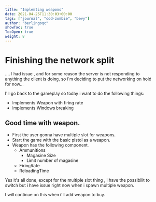 ```yaml
---
title: "Implemting weapons"
date: 2021-04-25T11:30:03+00:00
tags: ["journal", "cod-zombie", "bevy"]
author: "berlingoqc"
showToc: true
TocOpen: true
weight: 8
---
```


# Finishing the network split


.... I had issue , and for some reason the server is not responding to anything
the client is doing, so i'm deciding to put the networking on hold for now...

I'll go back to the gameplay so today i want to do the following things:

* Implements Weapon with firing rate
* Implements Windows breaking


## Good time with weapon.


* First the user gonna have multiple slot for weapons.
* Start the game with the basic pistol as a weapon.
* Weapon has the following component.
  * Ammunitions
    * Magasine Size
    * Limit number of magasine
  * FiringRate
  * ReloadingTime


Yes it's all done, except for the multiple slot thing ,
i have the possibilit to switch but i have issue right
now when i spawn multiple weapon.

I will continue on this when i'll add weapon to buy.